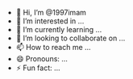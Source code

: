 - 👋 Hi, I’m @1997imam
- 👀 I’m interested in ...
- 🌱 I’m currently learning ...
- 💞️ I’m looking to collaborate on ...
- 📫 How to reach me ...
- 😄 Pronouns: ...
- ⚡ Fun fact: ...

<!---
1997imam/1997imam is a ✨ special ✨ repository because its `README.md` (this file) appears on your GitHub profile.
You can click the Preview link to take a look at your changes.
--->
